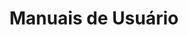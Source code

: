 ---
layout              : page
title               : "Manuais de Usuário"
subheadline         : ""
teaser              : "Manuais"
header:
   image_fullwidth  : "header_roadmap_3.jpg"
permalink           : "/manuais-de-usuario/"
---